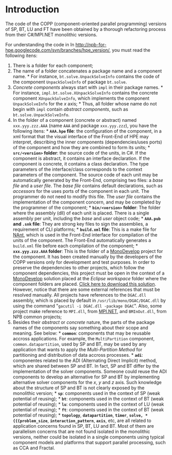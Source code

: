# Introduction #

The code of the COPP (component-oriented parallel programming) versions of SP, BT, LU and FT have been obtained by a thorough refactoring process from their C#/MPI.NET monolithic versions.

For understanding the code in In http://npb-for-hpe.googlecode.com/svn/branches/hpe_version/, you must read the following itens:

  1. There is a folder for each component;
  1. The name of a folder concatenates a package name and a component name.
    * For instance, `bt.solve.UnpackSolveInfo` contains the code of the component `UnpackSolveInfo` of package `bt.solve`.
  1. _Concrete components_ always start with `impl` in their package names.
    * For instance, `impl.bt.solve.XUnpackSolveInfo` contains the concrete component `XUnpackSolveInfo`, which implements the component `UnpackSolveInfo` for the _x_ axis;
    * Thus, all folder whose name do not begin with `impl` contain _abstract components_, such as `bt.solve.UnpackSolveInfo`.
  1. In the folder of a component (concrete or abstract) named `xxx.yyy.zzz.AAA` (name `AAA` and package `xxx.yyy.zzz`), you have the following itens:
    * **`AAA.hpe` file**: the configuration of the component, in a xml format that the visual interface of the Front-End of HPE may interpret, describing the inner components (dependencies/uses ports) of the component and how they are combined to form its units;
    * **`src/<version>` folder**: the source code of the units, in C#. If the component is abstract, it contains an interface declaration. If the component is concrete, it contains a class declaration. The type parameters of the interface/class corresponds to the context parameters of the component. The source code of each unit may be automatically generated by the Front-End, comprising two files: a _base file_ and a _user file_. The _base file_ contains default declarations, such as _accessors_ for the uses ports of the component in each unit. The programmer do not need to modify this file. The _user file_ contains the implementation of the component concern, and may be completed by the programmer of the component;
    * **`bin/<version>` folder**: The folder where the assembly (dll) of each unit is placed. There is a single assembly per unit, including the _base_ and _user_ object code;
    * **`AAA.pub` and `.snk` file**: They are strong key files to sign the assemblies, a requirement of CLI platforms;
    * **`build.xml` file**: This is a make file for [NAnt](http://nant.sourceforge.net/), which is used in the Front-End interface for compilation of the units of the component. The Front-End automatically generates a `build.xml` file before each compilation of the component;
    * **`xxx.yyy.zzz.AAA` folder**: This is the folder of a [MonoDevelop](http://monodevelop.com/) project for the component. It has been created manually by the developers of the COPP versions only for development and test purposes. In order to preserve the dependencies to other projects, which follow the component dependencies, this project must be open in the context of a [MonoDevelop](http://monodevelop.com/) solution placed at the _Eclipse workspace_ folder where the component folders are placed. [Click here to download this solution](http://code.google.com/p/npb-for-hpe/downloads/detail?name=NPB_HPE.sln&can=2&q=#makechanges). However, notice that there are some external references that must be resolved manually. All projects have references to the `DGAC.dll` assembly, which is placed by default in `/usr/lib/mono/DGAC/DGAC.dll` by using the command "`gacutil -i DGAC.dll -package DGAC`". Also, some project make reference to `MPI.dll`, from [MPI.NET](http://osl.iu.edu/research/mpi.net/), and `BMInOut.dll`, from NPB common projects;
  1. Besides their _abstract_ or _concrete_ nature, the parts of the package names of the components say something about their scope and meaning. See below:
    * **`common`**: components that may be reusable accross applications. For example, the `MultiPartition` component, `common.datapartition`, used by SP and BT, may be used by any application that wants to apply the _Multi-Partition Method_ for partitioning and distribution of data accross processes.
    * **`adi`**: componentes related to the ADI (Alternating Direct Implicit) method, which are shared between SP and BT. In fact, SP and BT differ by the implementation of the solver components. Someone could reuse the ADI components to develop an alternative for SP and BT by implementing alternative solver components for the _x_, _y_ and _z_ axis. Such knowledge about the structure of SP and BT is not clearly exposed by the monolithic version;
    * **`sp`**: components used in the context of SP (weak potential of reusing);
    * **`bt`**: components used in the context of BT (weak potential of reusing);
    * **`lu`**: components used in the context of LU (weak potential of reusing);
    * **`ft`**: components used in the context of BT (weak potential of reusing);
    * **`topology`**, **`datapartition`**, **`timer`**, **`solve, *{{{problem_size`**, **`interaction_pattern`**, **`axis`**, etc, are all related to application concerns found in SP, BT, LU and BT. Most of them are parallelism concerns that are not found isolated in the monolithic versions, neither could be isolated in a single components using typical component models and platforms that support parallel processing, such as CCA and Fractal.